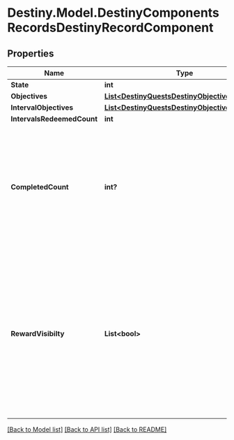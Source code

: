 # Destiny.Model.DestinyComponentsRecordsDestinyRecordComponent

## Properties

Name | Type | Description | Notes
------------ | ------------- | ------------- | -------------
**State** | **int** |  | [optional] 
**Objectives** | [**List&lt;DestinyQuestsDestinyObjectiveProgress&gt;**](DestinyQuestsDestinyObjectiveProgress.md) |  | [optional] 
**IntervalObjectives** | [**List&lt;DestinyQuestsDestinyObjectiveProgress&gt;**](DestinyQuestsDestinyObjectiveProgress.md) |  | [optional] 
**IntervalsRedeemedCount** | **int** |  | [optional] 
**CompletedCount** | **int?** | If available, this is the number of times this record has been completed. For example, the number of times a seal title has been gilded. | [optional] 
**RewardVisibilty** | **List&lt;bool&gt;** | If available, a list that describes which reward rewards should be shown (true) or hidden (false). This property is for regular record rewards, and not for interval objective rewards. | [optional] 

[[Back to Model list]](../README.md#documentation-for-models) [[Back to API list]](../README.md#documentation-for-api-endpoints) [[Back to README]](../README.md)

